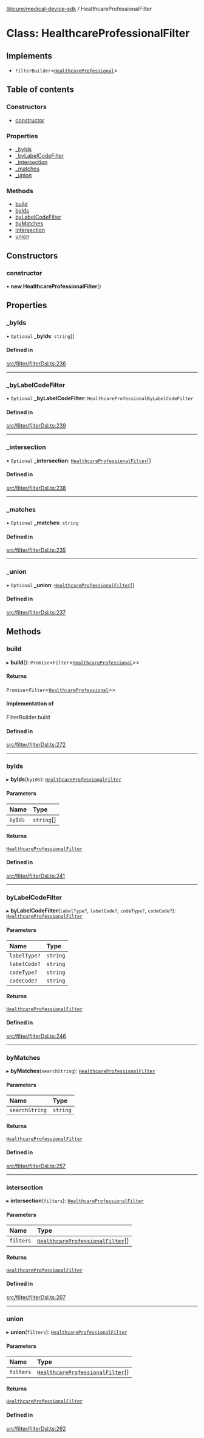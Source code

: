[@icure/medical-device-sdk](../modules.md) / HealthcareProfessionalFilter

# Class: HealthcareProfessionalFilter

## Implements

- `FilterBuilder`<[`HealthcareProfessional`](HealthcareProfessional.md)\>

## Table of contents

### Constructors

- [constructor](HealthcareProfessionalFilter.md#constructor)

### Properties

- [\_byIds](HealthcareProfessionalFilter.md#_byids)
- [\_byLabelCodeFilter](HealthcareProfessionalFilter.md#_bylabelcodefilter)
- [\_intersection](HealthcareProfessionalFilter.md#_intersection)
- [\_matches](HealthcareProfessionalFilter.md#_matches)
- [\_union](HealthcareProfessionalFilter.md#_union)

### Methods

- [build](HealthcareProfessionalFilter.md#build)
- [byIds](HealthcareProfessionalFilter.md#byids)
- [byLabelCodeFilter](HealthcareProfessionalFilter.md#bylabelcodefilter)
- [byMatches](HealthcareProfessionalFilter.md#bymatches)
- [intersection](HealthcareProfessionalFilter.md#intersection)
- [union](HealthcareProfessionalFilter.md#union)

## Constructors

### constructor

• **new HealthcareProfessionalFilter**()

## Properties

### \_byIds

• `Optional` **\_byIds**: `string`[]

#### Defined in

[src/filter/filterDsl.ts:236](https://github.com/icure/icure-medical-device-js-sdk/blob/6492840/src/filter/filterDsl.ts#L236)

___

### \_byLabelCodeFilter

• `Optional` **\_byLabelCodeFilter**: `HealthcareProfessionalByLabelCodeFilter`

#### Defined in

[src/filter/filterDsl.ts:239](https://github.com/icure/icure-medical-device-js-sdk/blob/6492840/src/filter/filterDsl.ts#L239)

___

### \_intersection

• `Optional` **\_intersection**: [`HealthcareProfessionalFilter`](HealthcareProfessionalFilter.md)[]

#### Defined in

[src/filter/filterDsl.ts:238](https://github.com/icure/icure-medical-device-js-sdk/blob/6492840/src/filter/filterDsl.ts#L238)

___

### \_matches

• `Optional` **\_matches**: `string`

#### Defined in

[src/filter/filterDsl.ts:235](https://github.com/icure/icure-medical-device-js-sdk/blob/6492840/src/filter/filterDsl.ts#L235)

___

### \_union

• `Optional` **\_union**: [`HealthcareProfessionalFilter`](HealthcareProfessionalFilter.md)[]

#### Defined in

[src/filter/filterDsl.ts:237](https://github.com/icure/icure-medical-device-js-sdk/blob/6492840/src/filter/filterDsl.ts#L237)

## Methods

### build

▸ **build**(): `Promise`<`Filter`<[`HealthcareProfessional`](HealthcareProfessional.md)\>\>

#### Returns

`Promise`<`Filter`<[`HealthcareProfessional`](HealthcareProfessional.md)\>\>

#### Implementation of

FilterBuilder.build

#### Defined in

[src/filter/filterDsl.ts:272](https://github.com/icure/icure-medical-device-js-sdk/blob/6492840/src/filter/filterDsl.ts#L272)

___

### byIds

▸ **byIds**(`byIds`): [`HealthcareProfessionalFilter`](HealthcareProfessionalFilter.md)

#### Parameters

| Name | Type |
| :------ | :------ |
| `byIds` | `string`[] |

#### Returns

[`HealthcareProfessionalFilter`](HealthcareProfessionalFilter.md)

#### Defined in

[src/filter/filterDsl.ts:241](https://github.com/icure/icure-medical-device-js-sdk/blob/6492840/src/filter/filterDsl.ts#L241)

___

### byLabelCodeFilter

▸ **byLabelCodeFilter**(`labelType?`, `labelCode?`, `codeType?`, `codeCode?`): [`HealthcareProfessionalFilter`](HealthcareProfessionalFilter.md)

#### Parameters

| Name | Type |
| :------ | :------ |
| `labelType?` | `string` |
| `labelCode?` | `string` |
| `codeType?` | `string` |
| `codeCode?` | `string` |

#### Returns

[`HealthcareProfessionalFilter`](HealthcareProfessionalFilter.md)

#### Defined in

[src/filter/filterDsl.ts:246](https://github.com/icure/icure-medical-device-js-sdk/blob/6492840/src/filter/filterDsl.ts#L246)

___

### byMatches

▸ **byMatches**(`searchString`): [`HealthcareProfessionalFilter`](HealthcareProfessionalFilter.md)

#### Parameters

| Name | Type |
| :------ | :------ |
| `searchString` | `string` |

#### Returns

[`HealthcareProfessionalFilter`](HealthcareProfessionalFilter.md)

#### Defined in

[src/filter/filterDsl.ts:257](https://github.com/icure/icure-medical-device-js-sdk/blob/6492840/src/filter/filterDsl.ts#L257)

___

### intersection

▸ **intersection**(`filters`): [`HealthcareProfessionalFilter`](HealthcareProfessionalFilter.md)

#### Parameters

| Name | Type |
| :------ | :------ |
| `filters` | [`HealthcareProfessionalFilter`](HealthcareProfessionalFilter.md)[] |

#### Returns

[`HealthcareProfessionalFilter`](HealthcareProfessionalFilter.md)

#### Defined in

[src/filter/filterDsl.ts:267](https://github.com/icure/icure-medical-device-js-sdk/blob/6492840/src/filter/filterDsl.ts#L267)

___

### union

▸ **union**(`filters`): [`HealthcareProfessionalFilter`](HealthcareProfessionalFilter.md)

#### Parameters

| Name | Type |
| :------ | :------ |
| `filters` | [`HealthcareProfessionalFilter`](HealthcareProfessionalFilter.md)[] |

#### Returns

[`HealthcareProfessionalFilter`](HealthcareProfessionalFilter.md)

#### Defined in

[src/filter/filterDsl.ts:262](https://github.com/icure/icure-medical-device-js-sdk/blob/6492840/src/filter/filterDsl.ts#L262)
